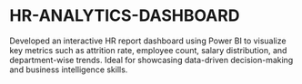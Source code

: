 # HR-ANALYTICS-DASHBOARD
Developed an interactive HR report dashboard using Power BI to visualize key metrics such as attrition rate, employee count, salary distribution, and department-wise trends. Ideal for showcasing data-driven decision-making and business intelligence skills.
